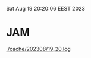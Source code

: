 Sat Aug 19 20:20:06 EEST 2023
# JAM
<a href='./cache/202308/19_20.log'>./cache/202308/19_20.log</a>

